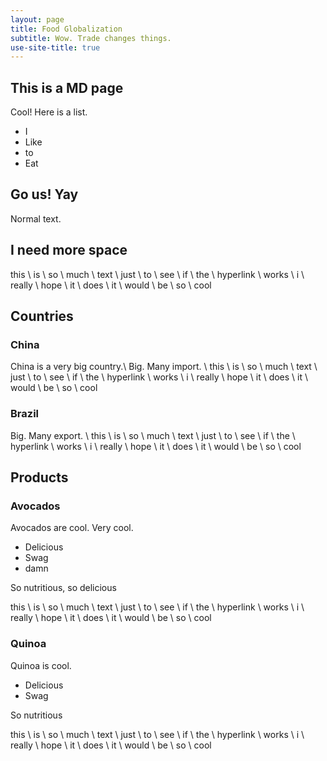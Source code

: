 ```yaml
---
layout: page
title: Food Globalization
subtitle: Wow. Trade changes things.
use-site-title: true
---
```


## This is a MD page

Cool! Here is a list.

* I
* Like
* to
* Eat

## Go us! Yay

Normal text.

## I need more space

this \\
is \\
so \\
much \\
text \\
just \\
to \\
see \\
if \\
the \\
hyperlink \\
works \\
i \\
really \\
hope \\
it \\
does \\
it \\
would \\
be \\
so \\
cool

## Countries

### China

China is a very big country.\\
Big. Many import. \\
this \\
is \\
so \\
much \\
text \\
just \\
to \\
see \\
if \\
the \\
hyperlink \\
works \\
i \\
really \\
hope \\
it \\
does \\
it \\
would \\
be \\
so \\
cool

### Brazil

Big. Many export. \\
this \\
is \\
so \\
much \\
text \\
just \\
to \\
see \\
if \\
the \\
hyperlink \\
works \\
i \\
really \\
hope \\
it \\
does \\
it \\
would \\
be \\
so \\
cool

## Products

### Avocados

Avocados are cool. Very cool.

* Delicious
* Swag
* damn

So nutritious, so delicious

this \\
is \\
so \\
much \\
text \\
just \\
to \\
see \\
if \\
the \\
hyperlink \\
works \\
i \\
really \\
hope \\
it \\
does \\
it \\
would \\
be \\
so \\
cool

### Quinoa

Quinoa is cool.

* Delicious
* Swag

So nutritious

this \\
is \\
so \\
much \\
text \\
just \\
to \\
see \\
if \\
the \\
hyperlink \\
works \\
i \\
really \\
hope \\
it \\
does \\
it \\
would \\
be \\
so \\
cool
